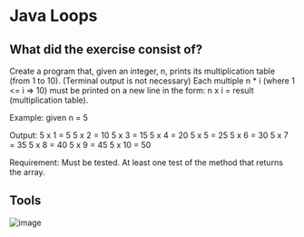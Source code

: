 # Java Loops

## What did the exercise consist of?

Create a program that, given an integer, n, prints its multiplication table (from 1 to 10). (Terminal output is not necessary)
Each multiple n * i (where 1 <= i => 10) must be printed on a new line in the form: n x i = result (multiplication table).

Example: given n = 5

Output:
5 x 1 = 5
5 x 2 = 10
5 x 3 = 15
5 x 4 = 20
5 x 5 = 25
5 x 6 = 30
5 x 7 = 35
5 x 8 = 40
5 x 9 = 45
5 x 10 = 50

Requirement:
Must be tested. At least one test of the method that returns the array.

## Tools

![image](https://github.com/verosampedro/java-loops/assets/146768253/d656b7f3-e40d-44ee-a963-7f15d500d382)
